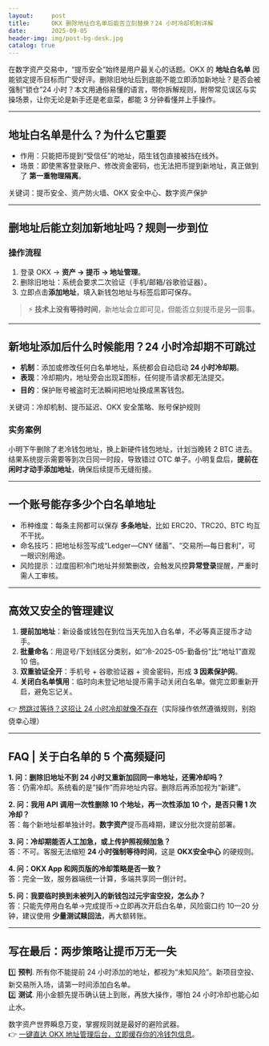 ```yaml
---
layout:     post
title:      OKX 删除地址白名单后能否立刻替换？24 小时冷却机制详解
date:       2025-09-05
header-img: img/post-bg-desk.jpg
catalog: true
---
```


在数字资产交易中，“提币安全”始终是用户最关心的话题。OKX 的 **地址白名单** 因能锁定提币目标而广受好评。删除旧地址后到底能不能立即添加新地址？是否会被强制“锁仓”24 小时？本文用通俗易懂的语言，带你拆解规则，附带常见误区与实操场景，让你无论是新手还是老韭菜，都能 3 分钟看懂并上手操作。

---

## 地址白名单是什么？为什么它重要

- 作用：只能把币提到“受信任”的地址，陌生钱包直接被挡在线外。  
- 场景：即使黑客登录账户、修改资金密码，也无法把币提到新地址，真正做到了 **第一重物理隔离**。  

关键词：提币安全、资产防火墙、OKX 安全中心、数字资产保护

---

## 删地址后能立刻加新地址吗？规则一步到位

### 操作流程  
1. 登录 OKX → **资产 → 提币 → 地址管理**。  
2. 删除旧地址：系统会要求二次验证（手机/邮箱/谷歌验证器）。  
3. 立即点击**添加地址**，填入新钱包地址与标签后即可保存。  

> ⚡ **技术上没有等待时间**，新地址会立即可见，但能否立刻提币是另一回事。

---

## 新地址添加后什么时候能用？24 小时冷却期不可跳过

- **机制**：添加或修改任何白名单地址，系统都会自动启动 **24 小时冷却期**。  
- **表现**：冷却期内，地址旁会出现⏳图标，任何提币请求都无法提交。  
- **目的**：保护账号被盗时无法瞬间把地址换成黑客钱包。  

关键词：冷却机制、提币延迟、OKX 安全策略、账号保护规则

### 实务案例  
小明下午删除了老冷钱包地址，换上新硬件钱包地址，计划当晚转 2 BTC 进去。结果系统提示需要等到次日同一时段，导致错过 OTC 单子。小明复盘后，**提前在闲时才动手添加地址**，确保后续提币无缝衔接。

---

## 一个账号能存多少个白名单地址

- 币种维度：每条主网都可以保存 **多条地址**，比如 ERC20、TRC20、BTC 均互不干扰。  
- 命名技巧：把地址标签写成“Ledger—CNY 储蓄”、“交易所—每日套利”，可一眼识别用途。  
- 风险提示：过度囤积冷门地址并频繁删改，会触发风控**异常登录**提醒，严重时需人工审核。

---

## 高效又安全的管理建议

1. **提前加地址**：新设备或钱包在到位当天先加入白名单，不必等真正提币才动手。  
2. **批量命名**：用逗号/下划线区分类别，如“冷-2025-05-勤备份”比“地址1”直观 10 倍。  
3. **双重验证全开**：手机号 + 谷歌验证器 + 资金密码，形成 **3 因素保护网**。  
4. **关闭白名单慎用**：临时向未登记地址提币需手动关闭白名单。做完立即重新开启，避免忘记关。  

👉 [想跳过等待？这招让 24 小时冷却就像不存在](https://okxdog.com/)（实际操作依然遵循规则，别抱侥幸心理）

---

## FAQ | 关于白名单的 5 个高频疑问

**1. 问：删除旧地址不到 24 小时又重新加回同一串地址，还需冷却吗？**  
答：仍需冷却。系统看的是“操作”而非地址内容。删除后再添加视为“新建”。

**2. 问：我用 API 调用一次性删除 10 个地址，再一次性添加 10 个，是否只需 1 次冷却？**  
答：每个新地址都单独计时。**数字资产**提币高峰期，建议分批次提前部署。

**3. 问：冷却期能否人工加急，或上传护照视频加急？**  
答：不可。客服无法缩短 **24 小时强制等待时间**，这是 **OKX安全中心** 的硬规则。

**4. 问：OKX App 和网页版的冷却策略是否一致？**  
答：完全一致，服务器端统一计算，多端共享同一倒计时。

**5. 问：我要临时换到未被列入的新钱包过元宇宙空投，怎么办？**  
答：只能先停用白名单→完成提币→立即再次开启白名单，风险窗口约 10—20 分钟，建议使用 **少量测试赎回法**，再大额转账。

---

## 写在最后：两步策略让提币万无一失

1️⃣ **预判**. 所有你不能提前 24 小时添加的地址，都视为“未知风险”。新项目空投、新交易所入场，请第一时间添加白名单。  
2️⃣ **测试**. 用小金额先提币确认链上到账，再放大操作，哪怕 24 小时冷却也能心如止水。

数字资产世界瞬息万变，掌握规则就是最好的避险武器。  
👉 [一键直达 OKX 地址管理后台，立即缓存你的冷钱包信息](https://okxdog.com/)。